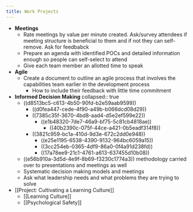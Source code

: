 ```yaml
---
title: Work Projects
---
```


- __Meetings__
	- Rate meetings by value per minute created. Ask/survey attendees if meeting structure is beneficial to them and if not they can self-remove. Ask for feedbabck
	- Prepare an agenda with identified POCs and detailed information enough so people can self-select to attend
	- Give each team member an allotted time to speak
- __Agile__
	- Create a document to outline an agile process that involves the capabilities team earlier in the development process
		- How to include their feedback with little time commitment
- __Informed Decision Making__
  collapsed:: true
	- ((d8513bc5-c613-4b50-90fd-b2e59aab9599))
		- ((d0fea447-cede-4f90-a49b-b066dcd08d29))
		- ((7385c35f-3670-4bd8-aad4-d5e2ef599e22))
			- ((e1b48320-7de7-46a9-bf75-5c81cb4818ae))
				- ((40b2390c-075f-44ce-a421-0b5eadf314f8))
		- ((3821c959-bc1a-410d-9d3e-672c2dd0e948))
			- ((e25e1195-6538-4390-9132-964bc6059a15))
			- ((3cc254eb-0365-4df9-86a0-0f4a91d238fd))
			- ((17a78ee9-21c1-4761-a613-637455d10b08))
	- ((e56b910a-3d5d-4e9f-8b69-f3230c1774a3)) methodology carried over to presentations and meetings as well
	- Systematic decision making models and meetings
	- Ask what leadership needs and what problems they are trying to solve
- [[Project: Cultivating a Learning Culture]]
	- [[Learning Culture]]
	- [[Psychological Safety]]